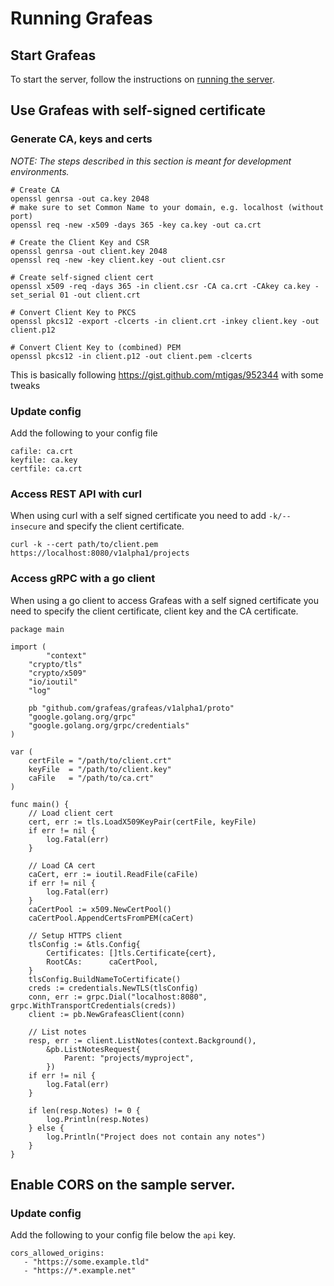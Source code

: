 # Running Grafeas

## Start Grafeas

To start the server, follow the instructions on [running the
server](https://github.com/grafeas/grafeas/tree/master/samples/server/go-server/api/server/README.md).

## Use Grafeas with self-signed certificate

### Generate CA, keys and certs

_NOTE: The steps described in this section is meant for development environments._

```
# Create CA
openssl genrsa -out ca.key 2048
# make sure to set Common Name to your domain, e.g. localhost (without port)
openssl req -new -x509 -days 365 -key ca.key -out ca.crt

# Create the Client Key and CSR
openssl genrsa -out client.key 2048
openssl req -new -key client.key -out client.csr

# Create self-signed client cert
openssl x509 -req -days 365 -in client.csr -CA ca.crt -CAkey ca.key -set_serial 01 -out client.crt

# Convert Client Key to PKCS
openssl pkcs12 -export -clcerts -in client.crt -inkey client.key -out client.p12

# Convert Client Key to (combined) PEM
openssl pkcs12 -in client.p12 -out client.pem -clcerts
```

This is basically following https://gist.github.com/mtigas/952344 with some tweaks

### Update config

Add the following to your config file

    cafile: ca.crt
    keyfile: ca.key
    certfile: ca.crt

### Access REST API with curl

When using curl with a self signed certificate you need to add `-k/--insecure` and specify the client certificate.

`curl -k --cert path/to/client.pem https://localhost:8080/v1alpha1/projects`

### Access gRPC with a go client

When using a go client to access Grafeas with a self signed certificate you need to specify the client certificate, client key and the CA certificate.

```
package main

import (
        "context"
	"crypto/tls"
	"crypto/x509"
	"io/ioutil"
	"log"

	pb "github.com/grafeas/grafeas/v1alpha1/proto"
	"google.golang.org/grpc"
	"google.golang.org/grpc/credentials"
)

var (
	certFile = "/path/to/client.crt"
	keyFile  = "/path/to/client.key"
	caFile   = "/path/to/ca.crt"
)

func main() {
	// Load client cert
	cert, err := tls.LoadX509KeyPair(certFile, keyFile)
	if err != nil {
		log.Fatal(err)
	}

	// Load CA cert
	caCert, err := ioutil.ReadFile(caFile)
	if err != nil {
		log.Fatal(err)
	}
	caCertPool := x509.NewCertPool()
	caCertPool.AppendCertsFromPEM(caCert)

	// Setup HTTPS client
	tlsConfig := &tls.Config{
		Certificates: []tls.Certificate{cert},
		RootCAs:      caCertPool,
	}
	tlsConfig.BuildNameToCertificate()
	creds := credentials.NewTLS(tlsConfig)
	conn, err := grpc.Dial("localhost:8080", grpc.WithTransportCredentials(creds))
	client := pb.NewGrafeasClient(conn)

	// List notes
	resp, err := client.ListNotes(context.Background(),
		&pb.ListNotesRequest{
			Parent: "projects/myproject",
		})
	if err != nil {
		log.Fatal(err)
	}

	if len(resp.Notes) != 0 {
		log.Println(resp.Notes)
	} else {
		log.Println("Project does not contain any notes")
	}
}
```

## Enable CORS on the sample server.

### Update config

Add the following to your config file below the `api` key.

    cors_allowed_origins:
       - "https://some.example.tld"
       - "https://*.example.net"
